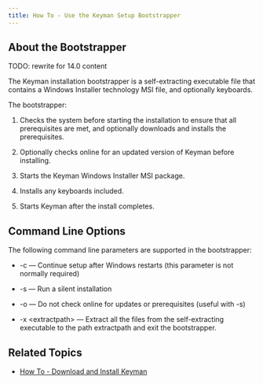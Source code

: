 ```yaml
---
title: How To - Use the Keyman Setup Bootstrapper
---
```


## About the Bootstrapper

TODO: rewrite for 14.0 content

The Keyman installation bootstrapper is a self-extracting executable
file that contains a Windows Installer technology MSI file, and
optionally keyboards.

The bootstrapper:

1.  Checks the system before starting the installation to ensure that
    all prerequisites are met, and optionally downloads and installs the
    prerequisites.

2.  Optionally checks online for an updated version of Keyman before
    installing.

3.  Starts the Keyman Windows Installer MSI package.

4.  Installs any keyboards included.

5.  Starts Keyman after the install completes.

## Command Line Options

The following command line parameters are supported in the bootstrapper:

-   -c — Continue setup after Windows restarts (this parameter is not
    normally required)

-   -s — Run a silent installation

-   -o — Do not check online for updates or prerequisites (useful with
    -s)

-   -x &lt;extractpath&gt; — Extract all the files from the
    self-extracting executable to the path extractpath and exit the
    bootstrapper.

## Related Topics

-   [How To - Download and Install Keyman](../start/download-install_keyman)
